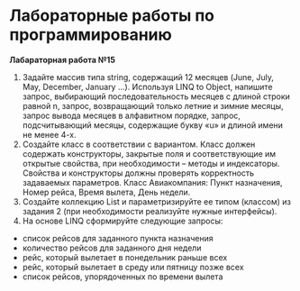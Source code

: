 # Лабораторные работы по программированию

**Лабараторная работа №15**

1. Задайте массив типа string, содержащий 12 месяцев (June, July, May, December, January …). Используя LINQ to Object, напишите запрос, выбирающий последовательность месяцев с длиной строки равной n, запрос, возвращающий только летние и зимние месяцы, запрос вывода месяцев в алфавитном порядке, запрос, подсчитывающий месяцы, содержащие букву «u» и длиной имени не менее 4-х. 
2. Создайте класс в соответствии с вариантом. Класс должен содержать конструкторы, закрытые поля и соответствующие им открытые свойства, при необходимости – методы и индексаторы. Свойства и конструкторы должны проверять корректность задаваемых параметров. Класс Авиакомпания: Пункт назначения, Номер рейса, Время вылета, День недели.
3. Создайте коллекцию List и параметризируйте ее типом (классом) из задания 2 (при необходимости реализуйте нужные интерфейсы). 
4. На основе LINQ сформируйте следующие запросы: 
- список рейсов для заданного пункта назначения 
- количество рейсов для заданного дня недели 
- рейс, который вылетает в понедельник раньше всех 
- рейс, который вылетает в среду или пятницу позже всех 
- список рейсов, упорядоченных по времени вылета

